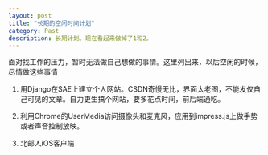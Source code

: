 ```yaml
---
layout: post
title: "长期的空闲时间计划"
category: Past
description: 长期计划。现在看起来做掉了1和2。
---
```

面对找工作的压力，暂时无法做自己想做的事情。这里列出来，以后空闲的时候，尽情做这些事情

1. 用Django在SAE上建立个人网站。CSDN奇慢无比，界面太老图，不能发仅自己可见的文章。自力更生搞个网站，要多花点时间，前后端通吃。

2. 利用Chrome的UserMedia访问摄像头和麦克风，应用到impress.js上做手势或者声音控制放映。

3. 北邮人iOS客户端

